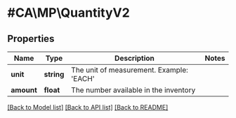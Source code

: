 # #CA\MP\QuantityV2

## Properties

Name | Type | Description | Notes
------------ | ------------- | ------------- | -------------
**unit** | **string** | The unit of measurement. Example: 'EACH' |
**amount** | **float** | The number available in the inventory |


[[Back to Model list]](../) [[Back to API list]](../../Api/CA/MP) [[Back to README]](../../README.md)
